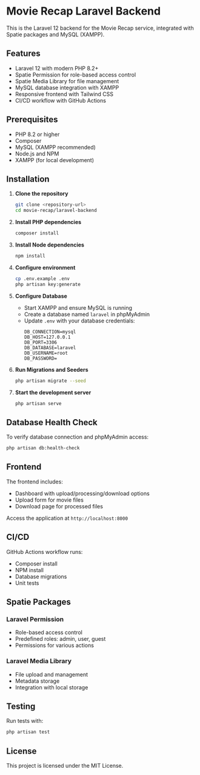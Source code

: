 # Movie Recap Laravel Backend

This is the Laravel 12 backend for the Movie Recap service, integrated with Spatie packages and MySQL (XAMPP).

## Features

- Laravel 12 with modern PHP 8.2+
- Spatie Permission for role-based access control
- Spatie Media Library for file management
- MySQL database integration with XAMPP
- Responsive frontend with Tailwind CSS
- CI/CD workflow with GitHub Actions

## Prerequisites

- PHP 8.2 or higher
- Composer
- MySQL (XAMPP recommended)
- Node.js and NPM
- XAMPP (for local development)

## Installation

1. **Clone the repository**
   ```bash
   git clone <repository-url>
   cd movie-recap/laravel-backend
   ```

2. **Install PHP dependencies**
   ```bash
   composer install
   ```

3. **Install Node dependencies**
   ```bash
   npm install
   ```

4. **Configure environment**
   ```bash
   cp .env.example .env
   php artisan key:generate
   ```

5. **Configure Database**
   - Start XAMPP and ensure MySQL is running
   - Create a database named `laravel` in phpMyAdmin
   - Update `.env` with your database credentials:
     ```
     DB_CONNECTION=mysql
     DB_HOST=127.0.0.1
     DB_PORT=3306
     DB_DATABASE=laravel
     DB_USERNAME=root
     DB_PASSWORD=
     ```

6. **Run Migrations and Seeders**
   ```bash
   php artisan migrate --seed
   ```

7. **Start the development server**
   ```bash
   php artisan serve
   ```

## Database Health Check

To verify database connection and phpMyAdmin access:
```bash
php artisan db:health-check
```

## Frontend

The frontend includes:
- Dashboard with upload/processing/download options
- Upload form for movie files
- Download page for processed files

Access the application at `http://localhost:8000`

## CI/CD

GitHub Actions workflow runs:
- Composer install
- NPM install
- Database migrations
- Unit tests

## Spatie Packages

### Laravel Permission
- Role-based access control
- Predefined roles: admin, user, guest
- Permissions for various actions

### Laravel Media Library
- File upload and management
- Metadata storage
- Integration with local storage

## Testing

Run tests with:
```bash
php artisan test
```

## License

This project is licensed under the MIT License.

